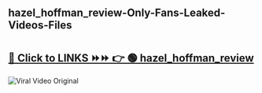 
 ## hazel_hoffman_review-Only-Fans-Leaked-Videos-Files

# <h2><a href="https://mediaupload.pro?hazel_hoffman_review">🔗 Click to LINKS ⏩⏩ 👉 🟢 hazel_hoffman_review </a></h2>

<a href="https://mediaupload.pro?hazel_hoffman_review" rel="nofollow" data-target="animated-image.originalLink"><img src="https://i.ibb.co.com/xMMVF88/686577567.gif" alt="Viral Video Original" style="max-width: 100%; display: inline-block;" data-target="animated-image.originalImage"></a>